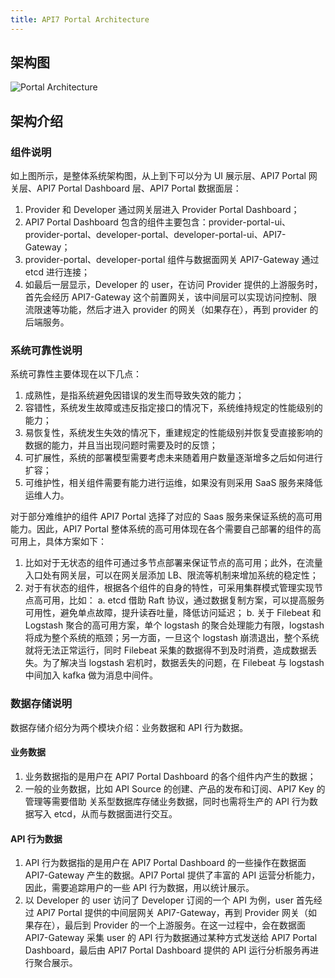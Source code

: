 ```yaml
---
title: API7 Portal Architecture
---
```



## 架构图

![Portal Architecture](https://static.apiseven.com/uploads/2023/08/25/uhobaQ1Y_api7%20portal%20%E6%9E%B6%E6%9E%84%20%281%29.jpg)


## 架构介绍


### 组件说明

如上图所示，是整体系统架构图，从上到下可以分为 UI 展示层、API7 Portal 网关层、API7 Portal Dashboard 层、API7 Portal 数据面层：
1. Provider 和 Developer 通过网关层进入 Provider Portal Dashboard； 
2. API7 Portal Dashboard 包含的组件主要包含：provider-portal-ui、provider-portal、developer-portal、developer-portal-ui、API7-Gateway； 
3. provider-portal、developer-portal 组件与数据面网关 API7-Gateway 通过 etcd 进行连接； 
4. 如最后一层显示，Developer 的 user，在访问 Provider 提供的上游服务时，首先会经历 API7-Gateway 这个前置网关，该中间层可以实现访问控制、限流限速等功能，然后才进入 provider 的网关（如果存在），再到 provider 的后端服务。

### 系统可靠性说明

系统可靠性主要体现在以下几点：

1. 成熟性，是指系统避免因错误的发生而导致失效的能力；
2. 容错性，系统发生故障或违反指定接口的情况下，系统维持规定的性能级别的能力；
3. 易恢复性，系统发生失效的情况下，重建规定的性能级别并恢复受直接影响的数据的能力，并且当出现问题时需要及时的反馈；
4. 可扩展性，系统的部署模型需要考虑未来随着用户数量逐渐增多之后如何进行扩容； 
5. 可维护性，相关组件需要有能力进行运维，如果没有则采用 SaaS 服务来降低运维人力。

对于部分难维护的组件 API7 Portal 选择了对应的 Saas 服务来保证系统的高可用能力。因此，API7 Portal 整体系统的高可用体现在各个需要自己部署的组件的高可用上，具体方案如下：

1. 比如对于无状态的组件可通过多节点部署来保证节点的高可用；此外，在流量入口处有网关层，可以在网关层添加 LB、限流等机制来增加系统的稳定性；
2. 对于有状态的组件，根据各个组件的自身的特性，可采用集群模式管理实现节点高可用，比如：
   a. etcd 借助 Raft 协议，通过数据复制方案，可以提高服务可用性，避免单点故障，提升读吞吐量，降低访问延迟；
   b. 关于 Filebeat 和 Logstash 聚合的高可用方案，单个 logstash 的聚合处理能力有限，logstash 将成为整个系统的瓶颈；另一方面，一旦这个 logstash 崩溃退出，整个系统就将无法正常运行，同时 Filebeat 采集的数据得不到及时消费，造成数据丢失。为了解决当 logstash 宕机时，数据丢失的问题，在 Filebeat 与 logstash 中间加入 kafka 做为消息中间件。

### 数据存储说明

数据存储介绍分为两个模块介绍：业务数据和 API 行为数据。

#### 业务数据

1. 业务数据指的是用户在 API7 Portal Dashboard 的各个组件内产生的数据； 
2. 一般的业务数据，比如 API Source 的创建、产品的发布和订阅、API7 Key 的管理等需要借助 关系型数据库存储业务数据，同时也需将生产的 API 行为数据写入 etcd，从而与数据面进行交互。

#### API 行为数据

1. API 行为数据指的是用户在 API7 Portal Dashboard 的一些操作在数据面 API7-Gateway 产生的数据。API7 Portal 提供了丰富的 API 运营分析能力，因此，需要追踪用户的一些 API 行为数据，用以统计展示。
2. 以 Developer 的 user 访问了 Developer 订阅的一个 API 为例，user 首先经过 API7 Portal 提供的中间层网关 API7-Gateway，再到 Provider 网关（如果存在），最后到 Provider 的一个上游服务。在这一过程中，会在数据面 API7-Gateway 采集 user 的 API 行为数据通过某种方式发送给 API7 Portal Dashboard，最后由 API7 Portal Dashboard 提供的 API 运行分析服务再进行聚合展示。
